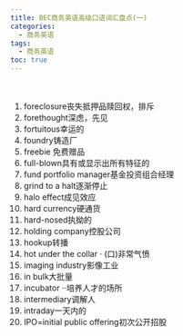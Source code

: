 ```yaml
---
title: BEC商务英语高级口语词汇盘点(一)
categories:
  - 商务英语
tags:
  - 商务英语
toc: true 
---
```


　
1. foreclosure丧失抵押品赎回权，排斥
2. forethought深虑，先见
3. fortuitous幸运的
4. foundry铸造厂
5. freebie 免费赠品
6. full-blown具有或显示出所有特征的
7. fund portfolio manager基金投资组合经理
8. grind to a halt逐渐停止
9. halo effect成见效应
10. hard currency硬通货
11. hard-nosed执拗的
12. holding company控股公司
13. hookup转播
14. hot under the collar · (口)非常气愤
15. imaging industry影像工业
16. in bulk大批量
17. incubator ··培养人才的场所
18. intermediary调解人
19. intraday一天内的
20. IPO=initial public offering初次公开招股